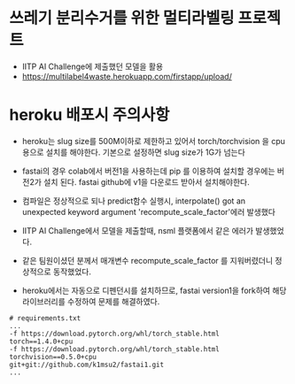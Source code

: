 # 쓰레기 분리수거를 위한 멀티라벨링 프로젝트 
- IITP AI Challenge에 제출했던 모델을 활용
- https://multilabel4waste.herokuapp.com/firstapp/upload/


# heroku 배포시 주의사항
- heroku는 slug size를 500M이하로 제한하고 있어서 torch/torchvision 을 cpu 용으로 설치를 해야한다. 
  기본으로 설정하면 slug size가 1G가 넘는다
- fastai의 경우 colab에서 버전1을 사용하는데 pip 를 이용하여 설치할 경우에는 버전2가 설치 된다. 
  fastai github에 v1을 다운로드 받아서 설치해야한다. 


- 컴파일은 정상적으로 되나 predict함수 실행시, interpolate() got an unexpected keyword argument 'recompute_scale_factor'에러 발생했다
- IITP AI Challenge에서 모델을 제출할때, nsml 플랫폼에서 같은 에러가 발생했었다.
- 같은 팀원이셨던 분께서 매개변수 recompute_scale_factor 를 지워버렸더니 정상적으로 동작했었다.
- heroku에서는 자동으로 디펜던시를 설치하므로, fastai version1을 fork하여 해당 라이브러리를 수정하여 문제를 해결하였다.

```
# requirements.txt
...
-f https://download.pytorch.org/whl/torch_stable.html
torch==1.4.0+cpu 
-f https://download.pytorch.org/whl/torch_stable.html
torchvision==0.5.0+cpu 
git+git://github.com/k1msu2/fastai1.git
...
```
